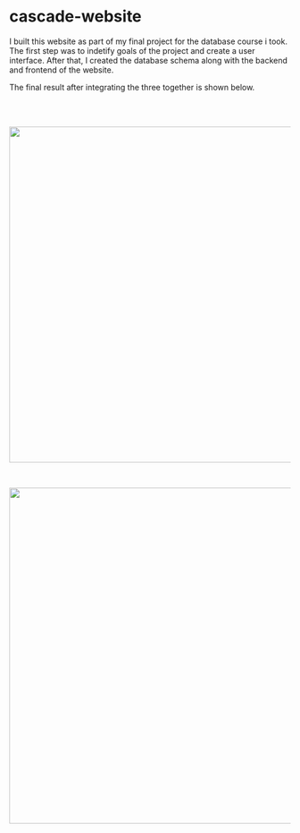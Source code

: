 # cascade-website

I built this website as part of my final project for the database course i took. The first step was to indetify goals of the project and create a user interface. After that, I created the database schema along with the backend and frontend of the website.

The final result after integrating the three together is shown below.

<br><br>

<p align="center"><img src="https://github.com/ahmed-dys99/cascade-website/blob/main/demo/demo-1.gif" width="600"></p>

<br>

<p align="center"><img src="https://github.com/ahmed-dys99/cascade-website/blob/main/demo/demo-2.gif" width="600"></p>

<br>

